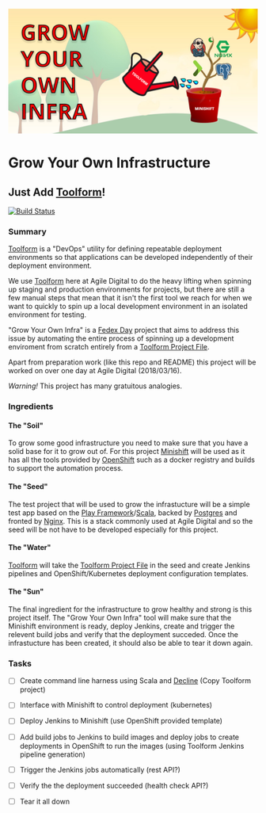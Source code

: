 ![Grow Your Own Infrastructure Logo](images/banner.jpg "Just Add Toolform!")
# Grow Your Own Infrastructure
## Just Add [Toolform](https://github.com/agiledigital/toolform)!

[![Build Status](https://travis-ci.org/agiledigital/grow-your-own-infra.svg?branch=master)](https://travis-ci.org/agiledigital/grow-your-own-infra)

### Summary

[Toolform](https://github.com/agiledigital/toolform) is a "DevOps" utility for defining repeatable deployment environments so that applications can be developed independently of their deployment environment.

We use [Toolform](https://github.com/agiledigital/toolform) here at Agile Digital to do the heavy lifting when spinning up staging and production environments for projects, but there are still a few manual steps that mean that it isn't the first tool we reach for when we want to quickly to spin up a local development environment in an isolated environment for testing.

"Grow Your Own Infra" is a [Fedex Day](http://www.ianjones.co/2014/06/what-is-fedex-day.html) project that aims to address this issue by automating the entire process of spinning up a development enviroment from scratch entirely from a [Toolform Project File](https://github.com/agiledigital/toolform#project-configuration).

Apart from preparation work (like this repo and README) this project will be worked on over one day at Agile Digital (2018/03/16).

_Warning!_ This project has many gratuitous analogies.

### Ingredients

#### The "Soil"
To grow some good infrastructure you need to make sure that you have a solid base for it to grow out of. For this project [Minishift](https://github.com/minishift/minishift) will be used as it has all the tools provided by [OpenShift](https://www.openshift.com/) such as a docker registry and builds to support the automation process.

#### The "Seed"
The test project that will be used to grow the infrastucture will be a simple test app based on the [Play Framework](https://www.playframework.com/)/[Scala](https://www.scala-lang.org/), backed by [Postgres](https://www.postgresql.org/) and fronted by [Nginx](https://www.nginx.com/). This is a stack commonly used at Agile Digital and so the seed will be not have to be developed especially for this project.

#### The "Water"
[Toolform](https://github.com/agiledigital/toolform) will take the [Toolform Project File](https://github.com/agiledigital/toolform#project-configuration) in the seed and create Jenkins pipelines and OpenShift/Kubernetes deployment configuration templates.

#### The "Sun"
The final ingredient for the infrastructure to grow healthy and strong is this project itself. The "Grow Your Own Infra" tool will make sure that the Minishift environment is ready, deploy Jenkins, create and trigger the relevent build jobs and verify that the deployment succeded. Once the infrastucture has been created, it should also be able to tear it down again.

### Tasks
- [ ] Create command line harness using Scala and [Decline](https://github.com/bkirwi/decline) (Copy Toolform project)
- [ ] Interface with Minishift to control deployment (kubernetes)
- [ ] Deploy Jenkins to Minishift (use OpenShift provided template)
- [ ] Add build jobs to Jenkins to build images and deploy jobs to create deployments in OpenShift to run the images (using Toolform Jenkins pipeline generation)
- [ ] Trigger the Jenkins jobs automatically (rest API?)
- [ ] Verify the the deployment succeeded (health check API?)
- [ ] Tear it all down

